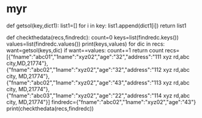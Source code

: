 # myr


def getsol(key,dict1):
    list1=[]
    for i in key:
        list1.append(dict1[i])
    return list1

def checkthedata(recs,findredc):
    count=0
    keys=list(findredc.keys())
    values=list(findredc.values())
    print(keys,values)
    for dic in recs:
        want=getsol(keys,dic)
        if want==values:
            count+=1
    return count
recs=[{"fname":"abc01","1name":"xyz02","age":"32","address":"111 xyz rd,abc city,MD,21774"},{"fname":"abc02","1name":"xyz02","age":"32","address":"112 xyz rd,abc city, MD,21774"},{"fname":"abc02","1name":"xyz02","age":"43","address":"113 xyz rd,abc city, MD,21774"},{"fname":"abc03","1name":"xyz02","age":"22","address":"114 xyz rd,abc city, MD,21774"}]
findredc={"fname":"abc02","1name":"xyz02","age":"43"}
print(checkthedata(recs,findredc))